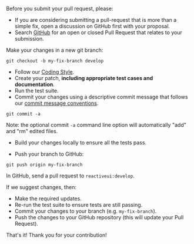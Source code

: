 
Before you submit your pull request, please:

* If you are considering submitting a pull-request that is more than a simple fix, open a discussion on GitHub first with your proposal.
* Search [GitHub](https://github.com/reactiveui/reactiveui/pulls) for an open or closed Pull Request that relates to your submission. 

Make your changes in a new git branch:

```shell
git checkout -b my-fix-branch develop
```

* Follow our [Coding Style](https://github.com/reactiveui/website/blob/master/input/contribute/software-style-guide/code-style.md).
* Create your patch, **including appropriate test cases and documentation**.
* Run the test suite.
* Commit your changes using a descriptive commit message that follows our [commit message conventions](https://github.com/reactiveui/website/blob/master/input/contribute/software-style-guide/commit-message-convention.md).

```shell
git commit -a
```

Note: the optional commit `-a` command line option will automatically "add" and "rm" edited files.

* Build your changes locally to ensure all the tests pass.

* Push your branch to GitHub:

```shell
git push origin my-fix-branch
```

In GitHub, send a pull request to `reactiveui:develop`.

If we suggest changes, then:

* Make the required updates.
* Re-run the test suite to ensure tests are still passing.
* Commit your changes to your branch (e.g. `my-fix-branch`).
* Push the changes to your GitHub repository (this will update your Pull Request).

That's it! Thank you for your contribution!
